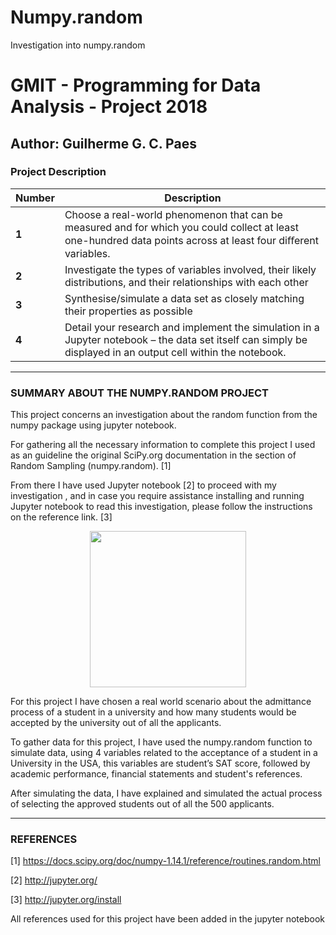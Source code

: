 # Numpy.random
Investigation into numpy.random


# GMIT - Programming for Data Analysis - Project 2018

## Author: Guilherme G. C. Paes 


### Project Description

Number|Description
-----|-----------
**1**|Choose a real-world phenomenon that can be measured and for which you could collect at least one-hundred data points across at least four diﬀerent variables.
**2**|Investigate the types of variables involved, their likely distributions, and their relationships with each other
**3**|Synthesise/simulate a data set as closely matching their properties as possible
**4**|Detail your research and implement the simulation in a Jupyter notebook – the data set itself can simply be displayed in an output cell within the notebook.

----------------------------------------------------------------------------------------------------------------------------------

### SUMMARY ABOUT THE NUMPY.RANDOM PROJECT


  This project concerns an investigation about the random function from the numpy package using jupyter notebook.

  For gathering all the necessary information to complete this project I used as an guideline the original SciPy.org documentation in the section of Random Sampling (numpy.random). [1]


  From there I have used Jupyter notebook [2] to proceed with my investigation , and in case you require assistance installing and running Jupyter notebook to read this investigation, please follow the instructions on the reference link. [3]

<p align="center"><img src="https://cdn-images-1.medium.com/max/1000/1*mc5YIn7jvo5uwuqBOUDw7Q.jpeg" width=250px></p>
  
  
  For this project I have chosen a real world scenario about the admittance process of a student in a university and how many students would be accepted by the university out of all the applicants.

To gather data for this project, I have used the numpy.random function to simulate data, using 4 variables related to the acceptance of a student in a University in the USA, this variables are student’s SAT score, followed by academic performance, financial statements and student's references.

After simulating the data, I have explained and simulated the actual process of selecting the approved students out of all the 500 applicants.

  ----------------------------------------------------------------------------------------------------------------------------------



### REFERENCES

[1] https://docs.scipy.org/doc/numpy-1.14.1/reference/routines.random.html

[2] http://jupyter.org/

[3] http://jupyter.org/install

All references used for this project have been added in the jupyter notebook


